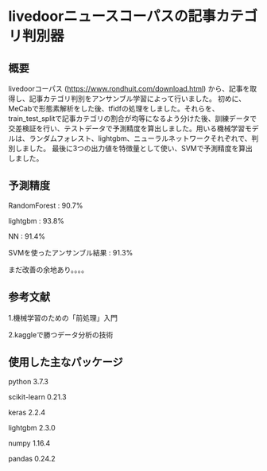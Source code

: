 # livedoorニュースコーパスの記事カテゴリ判別器

## 概要

livedoorコーパス
(https://www.rondhuit.com/download.html)
から、記事を取得し、記事カテゴリ判別をアンサンブル学習によって行いました。
初めに、MeCabで形態素解析をした後、tfidfの処理をしました。それらを、train_test_splitで記事カテゴリの割合が均等になるよう分けた後、訓練データで交差検証を行い、テストデータで予測精度を算出しました。用いる機械学習モデルは、ランダムフォレスト、lightgbm、ニューラルネットワークそれぞれで、判別しました。
最後に3つの出力値を特徴量として使い、SVMで予測精度を算出しました。

## 予測精度

RandomForest : 90.7%

lightgbm : 93.8%

NN : 91.4%

SVMを使ったアンサンブル結果 : 91.3%

まだ改善の余地あり。。。。

## 参考文献

1.機械学習のための「前処理」入門

2.kaggleで勝つデータ分析の技術

## 使用した主なパッケージ

python 3.7.3

scikit-learn 0.21.3

keras 2.2.4

lightgbm 2.3.0

numpy 1.16.4

pandas 0.24.2
